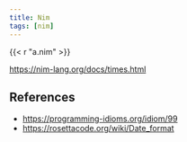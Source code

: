 ```yaml
---
title: Nim
tags: [nim]
---
```


{{< r "a.nim" >}}

<https://nim-lang.org/docs/times.html>

## References

- <https://programming-idioms.org/idiom/99>
- <https://rosettacode.org/wiki/Date_format>
